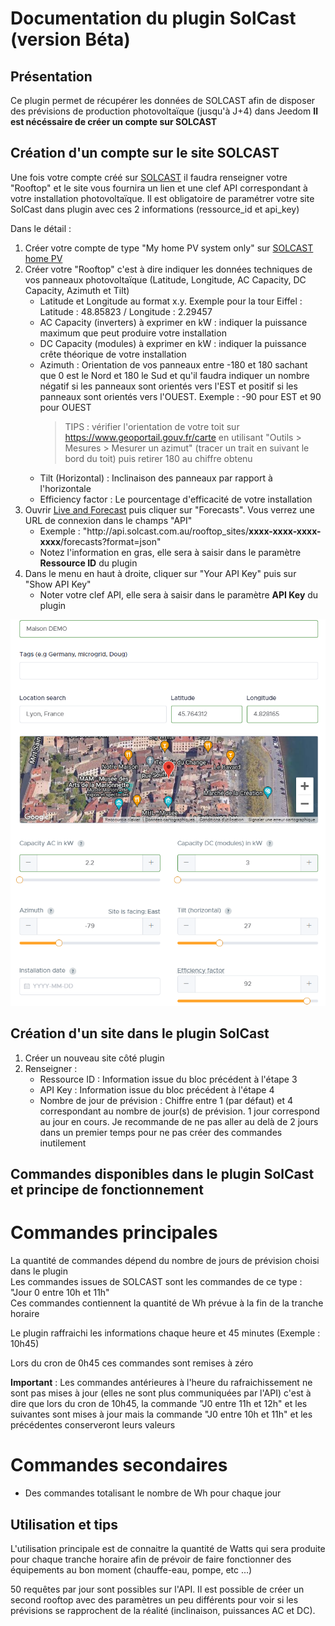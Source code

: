 # Documentation du plugin SolCast (version Béta)

## Présentation
Ce plugin permet de récupérer les données de SOLCAST afin de disposer des prévisions de production photovoltaïque (jusqu'à J+4) dans Jeedom
**Il est nécéssaire de créer un compte sur SOLCAST**

## Création d'un compte sur le site SOLCAST
Une fois votre compte créé sur [SOLCAST](solcast.com) il faudra renseigner votre "Rooftop" et le site vous fournira un lien et une clef API correspondant à votre installation photovoltaïque. Il est obligatoire de paramétrer votre site SolCast dans plugin avec ces 2 informations (ressource_id et api_key)

Dans le détail :
1. Créer votre compte de type "My home PV system only" sur [SOLCAST home PV](https://toolkit.solcast.com.au/register/hobbyist)
2. Créer votre "Rooftop" c'est à dire indiquer les données techniques de vos panneaux photovoltaïque (Latitude, Longitude, AC Capacity, DC Capacity, Azimuth et Tilt)
    - Latitude et Longitude au format x.y. Exemple pour la tour Eiffel : Latitude : 48.85823 / Longitude : 2.29457
    - AC Capacity (inverters) à exprimer en kW : indiquer la puissance maximum que peut produire votre installation
    - DC Capacity (modules) à exprimer en kW : indiquer la puissance crête théorique de votre installation
    - Azimuth : Orientation de vos panneaux entre -180 et 180 sachant que 0 est le Nord et 180 le Sud et qu'il faudra indiquer un nombre négatif si les panneaux sont orientés vers l'EST et positif si les panneaux sont orientés vers l'OUEST. Exemple : -90 pour EST et 90 pour OUEST
      > TIPS : vérifier l'orientation de votre toit sur https://www.geoportail.gouv.fr/carte en utilisant "Outils > Mesures > Mesurer un azimut" (tracer un trait en suivant le bord du toit) puis retirer 180 au chiffre obtenu
    - Tilt (Horizontal) : Inclinaison des panneaux par rapport à l'horizontale
    - Efficiency factor : Le pourcentage d'efficacité de votre installation
3. Ouvrir [Live and Forecast](https://toolkit.solcast.com.au/live-forecast) puis cliquer sur "Forecasts". Vous verrez une URL de connexion dans le champs "API"
    - Exemple : "ht<span>tp://</span>api.solcast.com.au/rooftop_sites/**xxxx-xxxx-xxxx-xxxx**/forecasts?format=json"
    - Notez l'information en gras, elle sera à saisir dans le paramètre **Ressource ID** du plugin
4. Dans le menu en haut à droite, cliquer sur "Your API Key" puis sur "Show API Key"
    - Noter votre clef API, elle sera à saisir dans le paramètre **API Key** du plugin

![Création](images/rooftop-site_creation.png)

## Création d'un site dans le plugin SolCast
1. Créer un nouveau site côté plugin
2. Renseigner :
    - Ressource ID : Information issue du bloc précédent à l'étape 3
    - API Key : Information issue du bloc précédent à l'étape 4
    - Nombre de jour de prévision : Chiffre entre 1 (par défaut) et 4 correspondant au nombre de jour(s) de prévision. 1 jour correspond au jour en cours. Je recommande de ne pas aller au delà de 2 jours dans un premier temps pour ne pas créer des commandes inutilement

## Commandes disponibles dans le plugin SolCast et principe de fonctionnement
# Commandes principales
La quantité de commandes dépend du nombre de jours de prévision choisi dans le plugin  
Les commandes issues de SOLCAST sont les commandes de ce type : "Jour 0 entre 10h et 11h"  
Ces commandes contiennent la quantité de Wh prévue à la fin de la tranche horaire

Le plugin raffraichi les informations chaque heure et 45 minutes (Exemple : 10h45)

Lors du cron de 0h45 ces commandes sont remises à zéro

**Important** : Les commandes antérieures à l'heure du rafraichissement ne sont pas mises à jour (elles ne sont plus communiquées par l'API) c'est à dire que lors du cron de 10h45, la commande "J0 entre 11h et 12h" et les suivantes sont mises à jour mais la commande "J0 entre 10h et 11h" et les précédentes conserveront leurs valeurs

# Commandes secondaires
- Des commandes totalisant le nombre de Wh pour chaque jour


## Utilisation et tips
L'utilisation principale est de connaitre la quantité de Watts qui sera produite pour chaque tranche horaire afin de prévoir de faire fonctionner des équipements au bon moment (chauffe-eau, pompe, etc ...)

50 requêtes par jour sont possibles sur l'API. Il est possible de créer un second rooftop avec des paramètres un peu différents pour voir si les prévisions se rapprochent de la réalité (inclinaison, puissances AC et DC).
